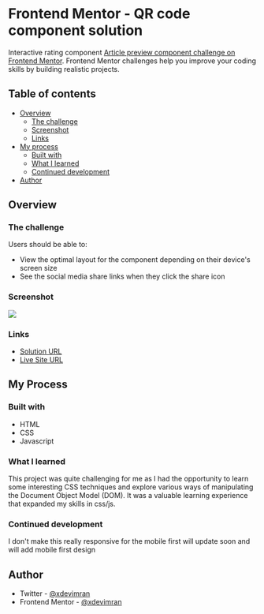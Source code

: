 # Frontend Mentor - QR code component solution

Interactive rating component [Article preview component challenge on Frontend Mentor](https://www.frontendmentor.io/challenges/interactive-rating-component-koxpeBUmI). Frontend Mentor challenges help you improve your coding skills by building realistic projects.

## Table of contents

- [Overview](#overview)
  - [The challenge](#the-challenge)
  - [Screenshot](#screenshot)
  - [Links](#links)
- [My process](#my-process)
  - [Built with](#built-with)
  - [What I learned](#what-i-learned)
  - [Continued development](#continued-development)
- [Author](#author)

## Overview

### The challenge

Users should be able to:

- View the optimal layout for the component depending on their device's screen size
- See the social media share links when they click the share icon

### Screenshot

![](https://i.ibb.co/mXzm5Cr/Screenshot-1.png)

### Links

- [Solution URL](https://www.frontendmentor.io/solutions/article-preview-component-GQJg6kkPSD)
- [Live Site URL](https://challenges-frontendmentor.netlify.app/article-preview-component/)

## My Process

### Built with

- HTML
- CSS
- Javascript

### What I learned

This project was quite challenging for me as I had the opportunity to learn some interesting CSS techniques and explore various ways of manipulating the Document Object Model (DOM). It was a valuable learning experience that expanded my skills in css/js.

### Continued development

I don't make this really responsive for the mobile first will update soon and will add mobile first design

## Author

- Twitter - [@xdevimran](https://twitter.com/xdevimran)
- Frontend Mentor - [@xdevimran](https://www.frontendmentor.io/profile/xdevimran)
